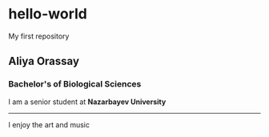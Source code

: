 # hello-world
My first repository
## Aliya Orassay
### Bachelor's of Biological Sciences
I am a senior student at **Nazarbayev University**

---

I enjoy the art and music

